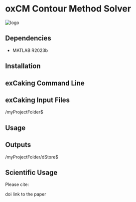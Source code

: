 # oxCM Contour Method Solver
![logo](https://raw.githubusercontent.com/fffatttihhh/oxCM/main/exCaking_logo.png)

## Dependencies
* MATLAB R2023b

## Installation

## exCaking Command Line

## exCaking Input Files

/myProjectFolder$

## Usage

## Outputs

/myProjectFolder/dStore$

## Scientific Usage
Please cite:

doi link to the paper
